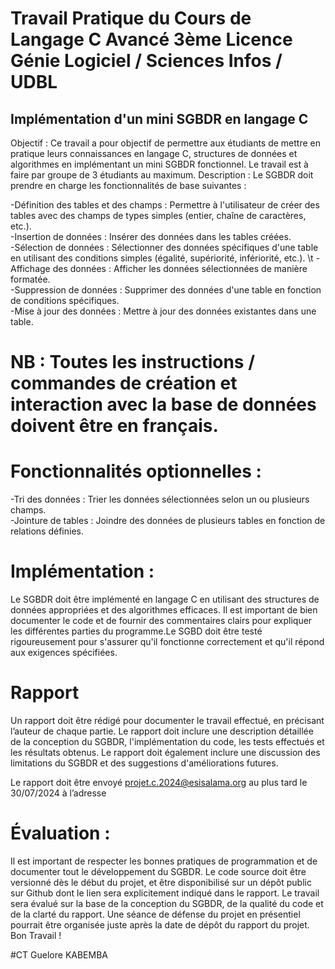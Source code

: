 # Travail Pratique du Cours de Langage C Avancé 3ème Licence Génie Logiciel / Sciences Infos / UDBL

## Implémentation d'un mini SGBDR en langage C
Objectif :
Ce travail a pour objectif de permettre aux étudiants de mettre en pratique leurs
connaissances en langage C, structures de données et algorithmes en
implémentant un mini SGBDR fonctionnel.
Le travail est à faire par groupe de 3 étudiants au maximum.
Description :
Le SGBDR doit prendre en charge les fonctionnalités de base suivantes :

-Définition des tables et des champs : Permettre à l'utilisateur de créer des tables avec des champs de types simples (entier, chaîne de caractères, etc.).<br>
-Insertion de données : Insérer des données dans les tables créées. <br>
-Sélection de données : Sélectionner des données spécifiques d'une table en utilisant des conditions simples (égalité, supériorité, infériorité, etc.). \t
-Affichage des données : Afficher les données sélectionnées de manière formatée. <br>
-Suppression de données : Supprimer des données d'une table en fonction de conditions spécifiques. <br>
-Mise à jour des données : Mettre à jour des données existantes dans une table. <br>

# NB : Toutes les instructions / commandes de création et interaction avec la base de données doivent être en français.

# Fonctionnalités optionnelles :

-Tri des données : Trier les données sélectionnées selon un ou plusieurs champs. <br>
-Jointure de tables : Joindre des données de plusieurs tables en fonction de relations définies. <br>

# Implémentation :

Le SGBDR doit être implémenté en langage C en utilisant des structures de données
appropriées et des algorithmes efficaces. Il est important de bien documenter le
code et de fournir des commentaires clairs pour expliquer les différentes parties
du programme.Le SGBD doit être testé rigoureusement pour s'assurer qu'il fonctionne correctement et
qu'il répond aux exigences spécifiées.

# Rapport 

Un rapport doit être rédigé pour documenter le travail effectué, en précisant l’auteur de
chaque partie. Le rapport doit inclure une description détaillée de la conception du
SGBDR, l'implémentation du code, les tests effectués et les résultats obtenus. Le
rapport doit également inclure une discussion des limitations du SGBDR et des
suggestions d'améliorations futures.

Le rapport doit être envoyé projet.c.2024@esisalama.org au plus tard le 30/07/2024 à l’adresse

# Évaluation :
Il est important de respecter les bonnes pratiques de programmation et de documenter
tout le développement du SGBDR.
Le code source doit être versionné dès le début du projet, et être disponibilisé sur un
dépôt public sur Github dont le lien sera explicitement indiqué dans le rapport.
Le travail sera évalué sur la base de la conception du SGBDR, de la qualité du code et
de la clarté du rapport.
Une séance de défense du projet en présentiel pourrait être organisée juste après la
date de dépôt du rapport du projet.
Bon Travail !

#CT Guelore KABEMBA
